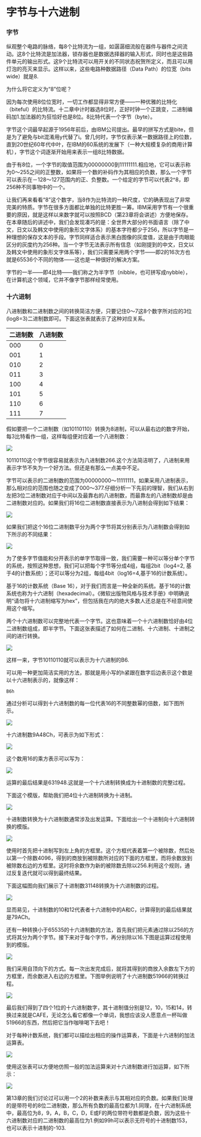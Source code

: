 字节与十六进制
==============

### 字节

纵观整个电路的脉络，每8个比特流为一组，如潺潺细流般在器件与器件之间流动。这8个比特流是加法器，锁存器也是数据选择器的输入形式，同时也是这些路件单元的输出形式。这9个比特流可以用开关的不同状态祝贺所定义，而且可以用灯泡的亮灭来显示。这样以来，这些电路种数据路径（Data Path）的位宽（bits wide）就是8.

为什么将它定义为“8”位呢？

因为每次使用8位位宽时，一切工作都显得非常方便——一种优雅的比特化（biteful）的比特流。十二章中计时器选8位时，正好时钟一个正跳变，二进制编码加1.加法器的为狂恰好也是8位。8比特代表一个字节（byte）。

字节这个词最早起源于1956年前后，由IBM公司提出。最早的拼写方式是bite，但是为了避免与bit混淆用y代替了i。曾几何时，字节仅表示某一数据路径上的位数，直到20世纪60年代中叶，在IBM的60系统的发展下（一种大规模复杂的商用计算机），字节这个词逐渐开始用来表示一组8比特数据。

由于有8位，一个字节的取值范围为00000000到11111111.相应地，它可以表示称为0～255之间的正整数，如果将一个数的补码作为其相应的负数，那么一个字节可以表示在－128～127范围内的正、负整数。一个给定的字节可以代表2^8，即256种不同事物中的一个。

让我们再来看看“8”这个数字，当8作为比特流的一种尺度，它的确表现出了非常完美的特质。字节在很多方面都比单独的比特更胜一筹。IBM采用字节有一个很重要的原因，就是这样以来数字就可以按照BCD（第23章将会讲述）方便地保存。在本章随后的讲述中，我们会发现凑巧的是：全世界大部分的书面语言（除了中文，日文以及韩文中使用的象形文字体系）的基本字符都少于256，所以字节是一种理想的保存文本的手段。字节同样适合表示黑白图像的灰度值，这是由于肉眼能区分的灰度约为256种。当一个字节无法表示所有信息（如刚提到的中文，日文以及韩文中使用的象形文字体系等），我们只需要采用两个字节——即2的16次方也就是65536个不同的物体——这也是一种很好的解决方案。

字节的一半——即4比特——我们称之为半字节（nibble，也可拼写成nybble），在计算机这个领域，它并不像字节那样经常使用。

### 十六进制

八进制数和二进制数之间的转换简洁方便，只要记住0～7这8个数字所对应的3位(log8=3)二进制数即可。下面这张表就表示了这种对应关系。

| 二进制数 | 八进制数 |
| -------- | -------- |
|   000    |     0    |
|   001    |     1    |
|   010    |     2    |
|   011    |     3    |
|   100    |     4    |
|   101    |     5    |
|   110    |     6    |
|   111    |     7    |

假如要把一个二进制数（如10110110）转换为8进制，可以从最右边的数字开始，每3比特看作一组，这样每组便对应着一个八进制数：

![](https://github.com/arcticlion/reading-lists/blob/master/Code/Chapter%2015%20Bytes%20and%20Hex/%E5%B1%8F%E5%B9%95%E5%BF%AB%E7%85%A7%202014-09-28%20%E4%B8%8A%E5%8D%881.47.07.png)

10110110这个字节很容易就表示为八进制数266.这个方法简洁明了，八进制来用表示字节不失为一个好方法。但还是有那么一点美中不足。

字节可以表示的二进制数的范围为00000000～11111111，如果采用八进制表示，那么相对应的范围也随之变成了000～377.仔细分析一下先前的理智，我们从右到左把3位二进制数对应于中间以及最靠右的八进制数，而最靠左的八进制数却是由二进制数对应的。如果我们将16位二进制数直接表示为八进制会得到如下结果：

![](https://github.com/arcticlion/reading-lists/blob/master/Code/Chapter%2015%20Bytes%20and%20Hex/%E5%B1%8F%E5%B9%95%E5%BF%AB%E7%85%A7%202014-09-28%20%E4%B8%8A%E5%8D%881.47.19.png)

如果我们把这个16位二进制数平分为两个字节将其分别表示为八进制数会得到如下所示的不同结果：

![](https://github.com/arcticlion/reading-lists/blob/master/Code/Chapter%2015%20Bytes%20and%20Hex/%E5%B1%8F%E5%B9%95%E5%BF%AB%E7%85%A7%202014-09-28%20%E4%B8%8A%E5%8D%881.47.24.png)

为了使多字节值能和分开表示的单字节取得一致，我们需要一种可以等分单个字节的系统，按照这种思想，我们可以把每个字节等分成4组，每组2bit（log4=2, 基于4的计数系统）；还可以等分为2组，每组4bit（log16=4,基于16的计数系统）。

基于16的计数系统（Base 16），对于我们而言是一种全新的系统。基于16的计数系统也称为十六进制（hexadecimal）。《微软出版物风格与技术手册》中明确说明“请勿将十六进制缩写为hex”，但包括我在内的绝大多数人还总是在不经意间使用这个缩写。

两个十六进制数可以完整地代表一个字节。这也意味着一个十六进制数恰好由4位二进制数组成，即半字节。下面这张表描述了如何在二进制、十六进制、十进制之间的进行转换。

![](https://github.com/arcticlion/reading-lists/blob/master/Code/Chapter%2015%20Bytes%20and%20Hex/%E5%B1%8F%E5%B9%95%E5%BF%AB%E7%85%A7%202014-09-28%20%E4%B8%8A%E5%8D%881.47.40.png)

这样一来，字节10110110就可以表示为十六进制的B6.

可以用一种更加简洁实用的方法，那就是用小写的h紧跟在数字后边表示这个数是以十六进制表示的，就像这样：

```
B6h
```
通过分析可以得到十六进制数的每一位代表16的不同整数幂的倍数，如下图所示。

![](https://github.com/arcticlion/reading-lists/blob/master/Code/Chapter%2015%20Bytes%20and%20Hex/%E5%B1%8F%E5%B9%95%E5%BF%AB%E7%85%A7%202014-09-28%20%E4%B8%8A%E5%8D%881.48.14.png)

十六进制数9A48Ch，可表示为如下形式：

![](https://github.com/arcticlion/reading-lists/blob/master/Code/Chapter%2015%20Bytes%20and%20Hex/%E5%B1%8F%E5%B9%95%E5%BF%AB%E7%85%A7%202014-09-28%20%E4%B8%8A%E5%8D%881.48.20.png)

这个数用16的乘方表示可以写为：

![](https://github.com/arcticlion/reading-lists/blob/master/Code/Chapter%2015%20Bytes%20and%20Hex/%E5%B1%8F%E5%B9%95%E5%BF%AB%E7%85%A7%202014-09-28%20%E4%B8%8A%E5%8D%881.48.26.png)

运算的最后结果是631948.这就是一个十六进制转换成为十进制数的完整过程。

下面这个模版，帮助我们把4位十六进制转换为十进制。

![](https://github.com/arcticlion/reading-lists/blob/master/Code/Chapter%2015%20Bytes%20and%20Hex/%E5%B1%8F%E5%B9%95%E5%BF%AB%E7%85%A7%202014-09-28%20%E4%B8%8A%E5%8D%881.48.39.png)

十进制数转换为十六进制数通常涉及出发运算。下面给出一个十进制向十六进制转换的模版。

![](https://github.com/arcticlion/reading-lists/blob/master/Code/Chapter%2015%20Bytes%20and%20Hex/%E5%B1%8F%E5%B9%95%E5%BF%AB%E7%85%A7%202014-09-28%20%E4%B8%8A%E5%8D%881.49.45.png)

使用时首先把十进制写到左上角的方框里。这个方框代表着第一个被除数，然后处以第一个除数4096，得到的商放到被除数所对应的下面的方框里，而将余数放到被除数右边的方框里。这时将余数作为新的被除数去除以256.利用这个规则，通过反复迭代就可以得到最终结果。

下面这幅图向我们展示了十进制数31148转换为十六进制数的过程。

![](https://github.com/arcticlion/reading-lists/blob/master/Code/Chapter%2015%20Bytes%20and%20Hex/%E5%B1%8F%E5%B9%95%E5%BF%AB%E7%85%A7%202014-09-28%20%E4%B8%8A%E5%8D%881.50.04.png)

显而易见，十进制数的10和12代表者十六进制中的A和C，计算得到的最后结果就是79ACh。

还有一种转换小于65535的十六进制数的方法，首先我们把元素通过除以256的方式将其分为两个字节。接下来对于每个字节，再分别除以16.下图是运算过程使用到的模版。

![](https://github.com/arcticlion/reading-lists/blob/master/Code/Chapter%2015%20Bytes%20and%20Hex/%E5%B1%8F%E5%B9%95%E5%BF%AB%E7%85%A7%202014-09-28%20%E4%B8%8A%E5%8D%881.50.09.png)

我们采用自顶向下的方式。每一次出发完成后，就将其得到的商放入余数左下方的方框里，而余数进入右边的方框里。下图举例说明了十六进制数51966的转换过程。

![](https://github.com/arcticlion/reading-lists/blob/master/Code/Chapter%2015%20Bytes%20and%20Hex/%E5%B1%8F%E5%B9%95%E5%BF%AB%E7%85%A7%202014-09-28%20%E4%B8%8A%E5%8D%881.50.13.png)

最后我们得到了四个1位的十六进制数字，其十进制值分别是12，10，15和14，转换过来就是CAFE，无论怎么看它都像一个单词，我想应该没人愿意点一杯叫做51966的东西，然后把它当作咖啡喝下去吧！

对于每种计数系统，我们都可以描绘出相应的操作运算表，下面是十六进制的加法运算表。

![](https://github.com/arcticlion/reading-lists/blob/master/Code/Chapter%2015%20Bytes%20and%20Hex/%E5%B1%8F%E5%B9%95%E5%BF%AB%E7%85%A7%202014-09-28%20%E4%B8%8A%E5%8D%881.50.34.png)

使用这张表可以方便地仿照一般的加法运算来对十六进制数进行加运算，如下所示：

![](https://github.com/arcticlion/reading-lists/blob/master/Code/Chapter%2015%20Bytes%20and%20Hex/%E5%B1%8F%E5%B9%95%E5%BF%AB%E7%85%A7%202014-09-28%20%E4%B8%8A%E5%8D%881.50.48.png)


第13章的我们讨论过可以用一个2的补数来表示与其相对应的负数。如果我们处理的是带符号的8位二进制数，那么所有负数的最高位都为1.同理，在十六进制系统中，最高位为8，9，A，B，C，D，E或F的两位带符号数都是负数，因为这些十六进制数对应的二进制数的最高位为1.例如99h可以表示无符号的十进制数153，也可以表示十进制的-103.

